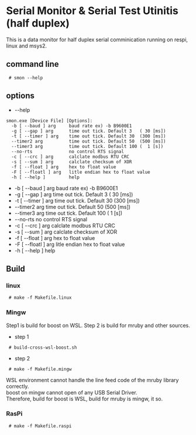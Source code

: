# Serial Monitor & Serial Test Utinitis (half duplex)

This is a data monitor for half duplex serial comminication running on respi, linux and msys2.

## command line

~~~
 # smon --help
~~~
## options

* --help
~~~
smon.exe [Device File] [Options]:
  -b [ --baud ] arg     baud rate ex) -b B9600E1
  -g [ --gap ] arg      time out tick. Default 3   ( 30 [ms])
  -t [ --timer ] arg    time out tick. Default 30  (300 [ms])
  --timer2 arg          time out tick. Default 50  (500 [ms])
  --timer3 arg          time out tick. Default 100 (  1 [s])
  --no-rts              no control RTS signal
  -c [ --crc ] arg      calclate modbus RTU CRC
  -s [ --sum ] arg      calclate checksum of XOR
  -f [ --float ] arg    hex to float value
  -F [ --floatl ] arg   litle endian hex to float value
  -h [ --help ]         help
~~~

* -b [ --baud ] arg     baud rate ex) -b B9600E1
* -g [ --gap ] arg      time out tick. Default 3   ( 30 [ms])
* -t [ --timer ] arg    time out tick. Default 30  (300 [ms])
* --timer2 arg          time out tick. Default 50  (500 [ms])
* --timer3 arg          time out tick. Default 100 (  1 [s])
* --no-rts              no control RTS signal
* -c [ --crc ] arg      calclate modbus RTU CRC<br>
* -s [ --sum ] arg      calclate checksum of XOR<br>
* -f [ --float ] arg    hex to float value<br>
* -F [ --floatl ] arg   litle endian hex to float value<br>
* -h [ --help ]         help<br>

## Build

### linux
~~~
 # make -f Makefile.linux
~~~

### Mingw

Step1 is build for boost on WSL. Step 2 is build for mruby and other sources.

- step 1
~~~
 # build-cross-wsl-boost.sh
~~~
- step 2
~~~
 # make -f Makefile.mingw
~~~

WSL environment cannot handle the line feed code of the mruby library correctly.<br>
boost on mingw cannot open of any USB Serial Driver.<br>
Therefore, build for boost is WSL, build for mruby is mingw, it so.

### RasPi
~~~
 # make -f Makefile.raspi
~~~
